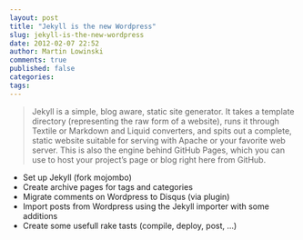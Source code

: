 ```yaml
---
layout: post
title: "Jekyll is the new Wordpress"
slug: jekyll-is-the-new-wordpress
date: 2012-02-07 22:52
author: Martin Lowinski
comments: true
published: false
categories: 
tags: 
---
```


> Jekyll is a simple, blog aware, static site generator. It takes a template directory (representing the raw form of a website), runs it through Textile or Markdown and Liquid converters, and spits out a complete, static website suitable for serving with Apache or your favorite web server. This is also the engine behind GitHub Pages, which you can use to host your project’s page or blog right here from GitHub.

* Set up Jekyll (fork mojombo)
* Create archive pages for tags and categories
* Migrate comments on Wordpress to Disqus (via plugin)
* Import posts from Wordpress using the Jekyll importer with some additions
* Create some usefull rake tasts (compile, deploy, post, ...)
